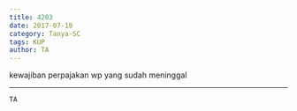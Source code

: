 ```yaml
---
title: 4203
date: 2017-07-10
category: Tanya-SC
tags: KUP
author: TA
---
```


kewajiban perpajakan wp yang sudah meninggal

---



`TA`
